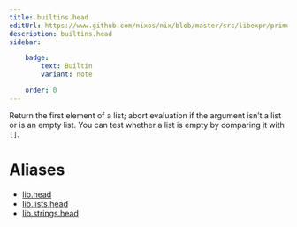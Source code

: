 ```yaml
---
title: builtins.head
editUrl: https://www.github.com/nixos/nix/blob/master/src/libexpr/primops.cc
description: builtins.head
sidebar:

    badge:
        text: Builtin
        variant: note

    order: 0
---
```


Return the first element of a list; abort evaluation if the argument
isn’t a list or is an empty list. You can test whether a list is
empty by comparing it with `[]`.


# Aliases

- [lib.head](./reference/lib/lib-head)
- [lib.lists.head](./reference/lib/lists/lib-lists-head)
- [lib.strings.head](./reference/lib/strings/lib-strings-head)


